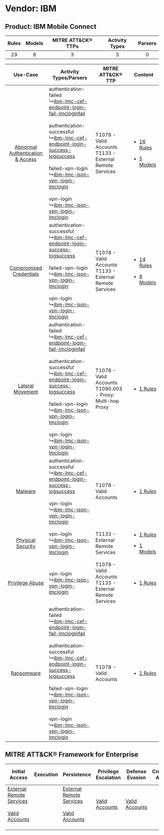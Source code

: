 Vendor: IBM
===========
Product: IBM Mobile Connect
---------------------------
| Rules | Models | MITRE ATT&CK® TTPs | Activity Types | Parsers |
|:-----:|:------:|:------------------:|:--------------:|:-------:|
|  29   |   8    |         3          |       3        |    0    |

|    Use-Case    | Activity Types/Parsers    | MITRE ATT&CK® TTP    | Content    |
|:----:| ---- | ---- | ---- |
| [Abnormal Authentication & Access](../../../UseCases/uc_abnormal_authentication_&_access.md) |  authentication-failed<br> ↳[ibm-lmc-cef-endpoint-login-fail-lmcloginfail](Ps/pC_ibmlmccefendpointloginfaillmcloginfail.md)<br><br> authentication-successful<br> ↳[ibm-lmc-cef-endpoint-login-success-logsuccess](Ps/pC_ibmlmccefendpointloginsuccesslogsuccess.md)<br><br> failed-vpn-login<br> ↳[ibm-lmc-json-vpn-login-lmclogin](Ps/pC_ibmlmcjsonvpnloginlmclogin.md)<br><br> vpn-login<br> ↳[ibm-lmc-json-vpn-login-lmclogin](Ps/pC_ibmlmcjsonvpnloginlmclogin.md)<br> | T1078 - Valid Accounts<br>T1133 - External Remote Services<br>   | [<ul><li>16 Rules</li></ul><ul><li>5 Models</li></ul>](RM/r_m_ibm_ibm_mobile_connect_Abnormal_Authentication_&_Access.md) |
|          [Compromised Credentials](../../../UseCases/uc_compromised_credentials.md)          |  authentication-successful<br> ↳[ibm-lmc-cef-endpoint-login-success-logsuccess](Ps/pC_ibmlmccefendpointloginsuccesslogsuccess.md)<br><br> failed-vpn-login<br> ↳[ibm-lmc-json-vpn-login-lmclogin](Ps/pC_ibmlmcjsonvpnloginlmclogin.md)<br><br> vpn-login<br> ↳[ibm-lmc-json-vpn-login-lmclogin](Ps/pC_ibmlmcjsonvpnloginlmclogin.md)<br>    | T1078 - Valid Accounts<br>T1133 - External Remote Services<br>   | [<ul><li>14 Rules</li></ul><ul><li>8 Models</li></ul>](RM/r_m_ibm_ibm_mobile_connect_Compromised_Credentials.md)          |
|    [Lateral Movement](../../../UseCases/uc_lateral_movement.md)    |  authentication-failed<br> ↳[ibm-lmc-cef-endpoint-login-fail-lmcloginfail](Ps/pC_ibmlmccefendpointloginfaillmcloginfail.md)<br><br> authentication-successful<br> ↳[ibm-lmc-cef-endpoint-login-success-logsuccess](Ps/pC_ibmlmccefendpointloginsuccesslogsuccess.md)<br><br> failed-vpn-login<br> ↳[ibm-lmc-json-vpn-login-lmclogin](Ps/pC_ibmlmcjsonvpnloginlmclogin.md)<br><br> vpn-login<br> ↳[ibm-lmc-json-vpn-login-lmclogin](Ps/pC_ibmlmcjsonvpnloginlmclogin.md)<br> | T1078 - Valid Accounts<br>T1090.003 - Proxy: Multi-hop Proxy<br> | [<ul><li>1 Rules</li></ul>](RM/r_m_ibm_ibm_mobile_connect_Lateral_Movement.md)    |
|    [Malware](../../../UseCases/uc_malware.md)    |  authentication-successful<br> ↳[ibm-lmc-cef-endpoint-login-success-logsuccess](Ps/pC_ibmlmccefendpointloginsuccesslogsuccess.md)<br><br> vpn-login<br> ↳[ibm-lmc-json-vpn-login-lmclogin](Ps/pC_ibmlmcjsonvpnloginlmclogin.md)<br>    | T1078 - Valid Accounts<br>    | [<ul><li>1 Rules</li></ul>](RM/r_m_ibm_ibm_mobile_connect_Malware.md)    |
|    [Physical Security](../../../UseCases/uc_physical_security.md)    |  vpn-login<br> ↳[ibm-lmc-json-vpn-login-lmclogin](Ps/pC_ibmlmcjsonvpnloginlmclogin.md)<br>    | T1133 - External Remote Services<br>    | [<ul><li>1 Rules</li></ul><ul><li>1 Models</li></ul>](RM/r_m_ibm_ibm_mobile_connect_Physical_Security.md)    |
|    [Privilege Abuse](../../../UseCases/uc_privilege_abuse.md)    |  vpn-login<br> ↳[ibm-lmc-json-vpn-login-lmclogin](Ps/pC_ibmlmcjsonvpnloginlmclogin.md)<br>    | T1078 - Valid Accounts<br>T1133 - External Remote Services<br>   | [<ul><li>1 Rules</li></ul>](RM/r_m_ibm_ibm_mobile_connect_Privilege_Abuse.md)    |
|    [Ransomware](../../../UseCases/uc_ransomware.md)    |  authentication-failed<br> ↳[ibm-lmc-cef-endpoint-login-fail-lmcloginfail](Ps/pC_ibmlmccefendpointloginfaillmcloginfail.md)<br><br> authentication-successful<br> ↳[ibm-lmc-cef-endpoint-login-success-logsuccess](Ps/pC_ibmlmccefendpointloginsuccesslogsuccess.md)<br><br> failed-vpn-login<br> ↳[ibm-lmc-json-vpn-login-lmclogin](Ps/pC_ibmlmcjsonvpnloginlmclogin.md)<br><br> vpn-login<br> ↳[ibm-lmc-json-vpn-login-lmclogin](Ps/pC_ibmlmcjsonvpnloginlmclogin.md)<br> | T1078 - Valid Accounts<br>    | [<ul><li>1 Rules</li></ul>](RM/r_m_ibm_ibm_mobile_connect_Ransomware.md)    |

MITRE ATT&CK® Framework for Enterprise
--------------------------------------
| Initial Access                                                                                                                                   | Execution | Persistence                                                                                                                                      | Privilege Escalation                                                | Defense Evasion                                                     | Credential Access | Discovery | Lateral Movement | Collection | Command and Control                                                                                                                       | Exfiltration | Impact |
| ------------------------------------------------------------------------------------------------------------------------------------------------ | --------- | ------------------------------------------------------------------------------------------------------------------------------------------------ | ------------------------------------------------------------------- | ------------------------------------------------------------------- | ----------------- | --------- | ---------------- | ---------- | ----------------------------------------------------------------------------------------------------------------------------------------- | ------------ | ------ |
| [External Remote Services](https://attack.mitre.org/techniques/T1133)<br><br>[Valid Accounts](https://attack.mitre.org/techniques/T1078)<br><br> |           | [External Remote Services](https://attack.mitre.org/techniques/T1133)<br><br>[Valid Accounts](https://attack.mitre.org/techniques/T1078)<br><br> | [Valid Accounts](https://attack.mitre.org/techniques/T1078)<br><br> | [Valid Accounts](https://attack.mitre.org/techniques/T1078)<br><br> |                   |           |                  |            | [Proxy: Multi-hop Proxy](https://attack.mitre.org/techniques/T1090/003)<br><br>[Proxy](https://attack.mitre.org/techniques/T1090)<br><br> |              |        |